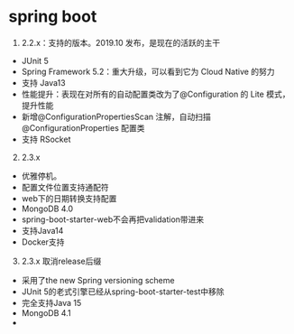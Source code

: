 # spring boot

1. 2.2.x：支持的版本。2019.10 发布，是现在的活跃的主干
  - JUnit 5
  - Spring Framework 5.2：重大升级，可以看到它为 Cloud Native 的努力
  - 支持 Java13
  - 性能提升：表现在对所有的自动配置类改为了@Configuration 的 Lite 模式，提升性能
  - 新增@ConfigurationPropertiesScan 注解，自动扫描@ConfigurationProperties 配置类
  - 支持 RSocket
2. 2.3.x 
  - 优雅停机。
  - 配置文件位置支持通配符
  - web下的日期转换支持配置
  - MongoDB 4.0
  - spring-boot-starter-web不会再把validation带进来
  - 支持Java14
  - Docker支持

3. 2.3.x 取消release后缀
  - 采用了the new Spring versioning scheme
  - JUnit 5的老式引擎已经从spring-boot-starter-test中移除
  - 完全支持Java 15
  - MongoDB 4.1
  - 